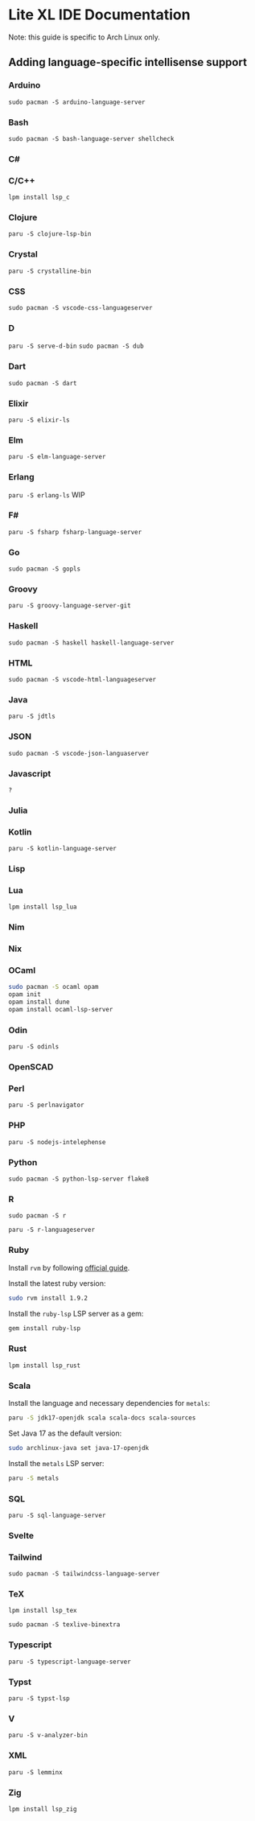 # Lite XL IDE Documentation
Note: this guide is specific to Arch Linux only.

## Adding language-specific intellisense support

### Arduino

`sudo pacman -S arduino-language-server`

### Bash

`sudo pacman -S bash-language-server shellcheck`

### C#

### C/C++

`lpm install lsp_c`

### Clojure

`paru -S clojure-lsp-bin`

### Crystal

`paru -S crystalline-bin`

### CSS

`sudo pacman -S vscode-css-languageserver`

### D
`paru -S serve-d-bin`
`sudo pacman -S dub`

### Dart

`sudo pacman -S dart`

### Elixir

`paru -S elixir-ls`

### Elm

`paru -S elm-language-server`

### Erlang

`paru -S erlang-ls` WIP

### F#
`paru -S fsharp fsharp-language-server`

### Go

`sudo pacman -S gopls`

### Groovy

`paru -S groovy-language-server-git`

### Haskell

`sudo pacman -S haskell haskell-language-server`

### HTML

`sudo pacman -S vscode-html-languageserver`

### Java

`paru -S jdtls`

### JSON

`sudo pacman -S vscode-json-languaserver`

### Javascript

`?`

### Julia

### Kotlin

`paru -S kotlin-language-server`

### Lisp

### Lua

`lpm install lsp_lua`

### Nim

### Nix

### OCaml

```sh
sudo pacman -S ocaml opam
opam init
opam install dune
opam install ocaml-lsp-server
```

### Odin

`paru -S odinls`

### OpenSCAD

### Perl

`paru -S perlnavigator`

### PHP

`paru -S nodejs-intelephense`

### Python

`sudo pacman -S python-lsp-server flake8`

### R
`sudo pacman -S r`

`paru -S r-languageserver`

### Ruby

Install `rvm` by following [official guide](https://wiki.archlinux.org/title/RVM).

Install the latest ruby version:
```sh
sudo rvm install 1.9.2
```

Install the `ruby-lsp` LSP server as a gem:
```sh
gem install ruby-lsp
```

### Rust

`lpm install lsp_rust`

### Scala

Install the language and necessary dependencies for `metals`:
```sh
paru -S jdk17-openjdk scala scala-docs scala-sources
```

Set Java 17 as the default version:
```sh
sudo archlinux-java set java-17-openjdk
```

Install the `metals` LSP server:
```sh
paru -S metals
```

### SQL

`paru -S sql-language-server`

### Svelte

### Tailwind

`sudo pacman -S tailwindcss-language-server`

### TeX

`lpm install lsp_tex`

`sudo pacman -S texlive-binextra`

### Typescript

`paru -S typescript-language-server`

### Typst

`paru -S typst-lsp`

### V
`paru -S v-analyzer-bin`

### XML

`paru -S lemminx`

### Zig

`lpm install lsp_zig`
